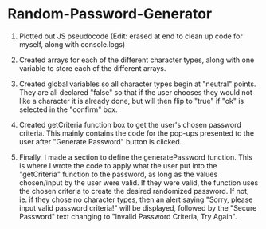 # Random-Password-Generator

1. Plotted out JS pseudocode (Edit: erased at end to clean up code for myself, along with console.logs)

2. Created arrays for each of the different character types, along with one variable to store each of the different arrays.

3. Created global variables so all character types begin at "neutral" points. They are all declared "false" so that if the user chooses they would not like a character it is already done, but will then flip to "true" if "ok" is selected in the "confirm" box.

4. Created getCriteria function box to get the user's chosen password criteria. This mainly contains the code for the pop-ups presented to the user after "Generate Password" button is clicked.

5. Finally, I made a section to define the generatePassword function. This is where I wrote the code to apply what the user put into the "getCriteria" function to the password, as long as the values chosen/input by the user were valid. If they were valid, the function uses the chosen criteria to create the desired randomized password. If not, ie. if they chose no character types, then an alert saying "Sorry, please input valid password criteria!" will be displayed, followed by the "Secure Password" text changing to "Invalid Password Criteria, Try Again".

